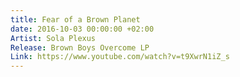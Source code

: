 ```yaml
---
title: Fear of a Brown Planet
date: 2016-10-03 00:00:00 +02:00
Artist: Sola Plexus
Release: Brown Boys Overcome LP
Link: https://www.youtube.com/watch?v=t9XwrN1iZ_s
---
```


